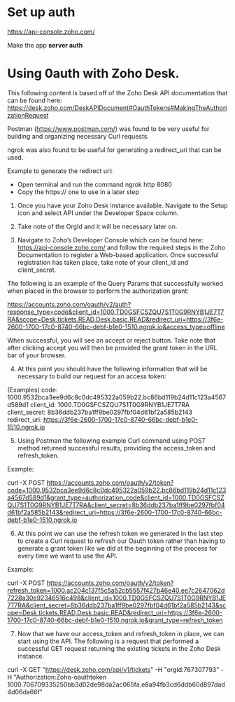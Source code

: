 # Set up auth
https://api-console.zoho.com/

Make the app **server auth**

# Using 0auth with Zoho Desk.

This following content is based off of the Zoho Desk API documentation that can be found here: https://desk.zoho.com/DeskAPIDocument#OauthTokens#MakingTheAuthorizationRequest

Postman (https://www.postman.com/) was found to be very useful for building and organizing necessary Curl requests.

ngrok was also found to be useful for generating a redirect_uri that can be used.

Example to generate the redirect uri:

- Open terminal and run the command ngrok http 8080
- Copy the https:// one to use in a later step

1. Once you have your Zoho Desk instance available. Navigate to the Setup icon and select API under the Developer Space column.

2. Take note of the OrgId and it will be necessary later on.

3. Navigate to Zoho’s Developer Console which can be found here: https://api-console.zoho.com/ and follow the required steps in the Zoho Documentation to register a Web-based application. Once successful registration has taken place, take note of your client_id and client_secret.

The following is an example of the Query Params that successfully worked when placed in the browser to perform the authorization grant:

https://accounts.zoho.com/oauth/v2/auth?response_type=code&client_id=1000.TD0GSFCSZQU7S1T0G9RNYB1JE7T7RA&scope=Desk.tickets.READ,Desk.basic.READ&redirect_uri=https://3f6e-2600-1700-17c0-8740-66bc-debf-b1e0-1510.ngrok.io&access_type=offline

When successful, you will see an accept or reject button. Take note that after clicking accept you will then be provided the grant token in the URL bar of your browser.

4. At this point you should have the following information that will be necessary to build our request for an access token:

(Examples)
code: 1000.9532bca3ee9d6c8c0dc495322a059b22.bc86bd119b24d11c123a4567d589d1
client_id: 1000.TD0GSFCSZQU7S1T0G9RNYB1JE7T7RA
client_secret: 8b36ddb237ba1ff9be0297fbf04d61bf2a585b2143
redirect_uri: https://3f6e-2600-1700-17c0-8740-66bc-debf-b1e0-1510.ngrok.io

5. Using Postman the following example Curl command using POST method returned successful results, providing the access_token and refresh_token.

Example:

curl -X POST https://accounts.zoho.com/oauth/v2/token?code=1000.9532bca3ee9d6c8c0dc495322a059b22.bc86bd119b24d11c123a4567d589d1&grant_type=authorization_code&client_id=1000.TD0GSFCSZQU7S1T0G9RNYB1JE7T7RA&client_secret=8b36ddb237ba1ff9be0297fbf04d61bf2a585b2143&redirect_uri=https://3f6e-2600-1700-17c0-8740-66bc-debf-b1e0-1510.ngrok.io

6. At this point we can use the refresh token we generated in the last step to create a Curl request to refresh our Oauth token rather than having to generate a grant token like we did at the beginning of the process for every time we want to use the API.

Example:

curl -X POST https://accounts.zoho.com/oauth/v2/token?refresh_token=1000.ac204c137f5c5a52cb5557f427b46e40.ee7c2647062d7228a30e92346516c498&client_id=1000.TD0GSFCSZQU7S1T0G9RNYB1JE7T7RA&client_secret=8b36ddb237ba1ff9be0297fbf04d61bf2a585b2143&scope=Desk.tickets.READ,Desk.basic.READ&redirect_uri=https://3f6e-2600-1700-17c0-8740-66bc-debf-b1e0-1510.ngrok.io&grant_type=refresh_token 

7. Now that we have our access_token and refresh_token in place, we can start using the API. The following is a request that performed a successful GET request returning the existing tickets in the Zoho Desk instance.

curl -X GET "https://desk.zoho.com/api/v1/tickets" -H "orgId:767307793" -H "Authorization:Zoho-oauthtoken 1000.706709335250bb3d02de98da2ac065fa.e8a94fb3cd6ddb60d897dad4d06da66f"





